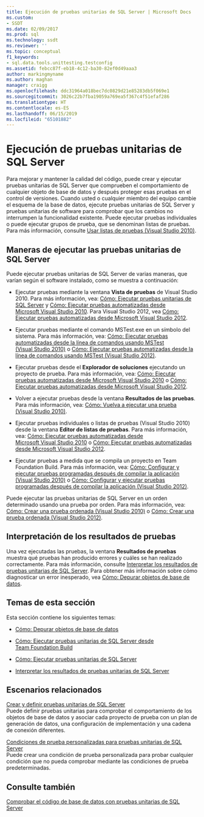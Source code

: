 ```yaml
---
title: Ejecución de pruebas unitarias de SQL Server | Microsoft Docs
ms.custom:
- SSDT
ms.date: 02/09/2017
ms.prod: sql
ms.technology: ssdt
ms.reviewer: ''
ms.topic: conceptual
f1_keywords:
- sql.data.tools.unittesting.testconfig
ms.assetid: febcc87f-eb18-4c12-ba30-82ef0d49aaa3
author: markingmyname
ms.author: maghan
manager: craigg
ms.openlocfilehash: ddc31964a018bec7dc0829d21e85283db5f069e1
ms.sourcegitcommit: 3026c22b7fba19059a769ea5f367c4f51efaf286
ms.translationtype: HT
ms.contentlocale: es-ES
ms.lasthandoff: 06/15/2019
ms.locfileid: "65101882"
---
```

# <a name="running-sql-server-unit-tests"></a>Ejecución de pruebas unitarias de SQL Server
Para mejorar y mantener la calidad del código, puede crear y ejecutar pruebas unitarias de SQL Server que comprueben el comportamiento de cualquier objeto de base de datos y después proteger esas pruebas en el control de versiones. Cuando usted o cualquier miembro del equipo cambie el esquema de la base de datos, ejecute pruebas unitarias de SQL Server y pruebas unitarias de software para comprobar que los cambios no interrumpen la funcionalidad existente. Puede ejecutar pruebas individuales o puede ejecutar grupos de prueba, que se denominan listas de pruebas. Para más información, consulte [Usar listas de pruebas (Visual Studio 2010)](https://msdn.microsoft.com/library/ms182461(VS.100).aspx).  
  
## <a name="ways-to-run-sql-server-unit-tests"></a>Maneras de ejecutar las pruebas unitarias de SQL Server  
Puede ejecutar pruebas unitarias de SQL Server de varias maneras, que varían según el software instalado, como se muestra a continuación:  
  
-   Ejecutar pruebas mediante la ventana **Vista de pruebas** de Visual Studio 2010. Para más información, vea: [Cómo: Ejecutar pruebas unitarias de SQL Server](../ssdt/how-to-run-sql-server-unit-tests.md) y [Cómo: Ejecutar pruebas automatizadas desde Microsoft Visual Studio 2010](https://msdn.microsoft.com/library/ms182470(VS.100).aspx). Para Visual Studio 2012, vea [Cómo: Ejecutar pruebas automatizadas desde Microsoft Visual Studio 2012](https://msdn.microsoft.com/library/ms182470.aspx).  
  
-   Ejecutar pruebas mediante el comando MSTest.exe en un símbolo del sistema. Para más información, vea: [Cómo: Ejecutar pruebas automatizadas desde la línea de comandos usando MSTest (Visual Studio 2010)](https://msdn.microsoft.com/library/ms182487(VS.100).aspx) o [Cómo: Ejecutar pruebas automatizadas desde la línea de comandos usando MSTest (Visual Studio 2012)](https://msdn.microsoft.com/library/ms182487.aspx).  
  
-   Ejecutar pruebas desde el **Explorador de soluciones** ejecutando un proyecto de prueba. Para más información, vea: [Cómo: Ejecutar pruebas automatizadas desde Microsoft Visual Studio 2010](https://msdn.microsoft.com/library/ms182470(VS.100).aspx) o [Cómo: Ejecutar pruebas automatizadas desde Microsoft Visual Studio 2012](https://msdn.microsoft.com/library/ms182470.aspx).  
  
-   Volver a ejecutar pruebas desde la ventana **Resultados de las pruebas**. Para más información, vea: [Cómo: Vuelva a ejecutar una prueba (Visual Studio 2010)](https://msdn.microsoft.com/library/ms182472(VS.100).aspx).  
  
-   Ejecutar pruebas individuales o listas de pruebas (Visual Studio 2010) desde la ventana **Editor de listas de pruebas**. Para más información, vea: [Cómo: Ejecutar pruebas automatizadas desde Microsoft Visual Studio 2010](https://msdn.microsoft.com/library/ms182470(VS.100).aspx) o [Cómo: Ejecutar pruebas automatizadas desde Microsoft Visual Studio 2012](https://msdn.microsoft.com/library/ms182470.aspx).  
  
-   Ejecutar pruebas a medida que se compila un proyecto en Team Foundation Build. Para más información, vea: [Cómo: Configurar y ejecutar pruebas programadas después de compilar la aplicación (Visual Studio 2010)](https://msdn.microsoft.com/library/ms182465(VS.100).aspx) o [Cómo: Configurar y ejecutar pruebas programadas después de compilar la aplicación (Visual Studio 2012)](https://msdn.microsoft.com/library/ms182465.aspx).  
  
Puede ejecutar las pruebas unitarias de SQL Server en un orden determinado usando una prueba por orden. Para más información, vea: [Cómo: Crear una prueba ordenada (Visual Studio 2010)](https://msdn.microsoft.com/library/ms182631(VS.100).aspx) o [Cómo: Crear una prueba ordenada (Visual Studio 2012)](https://msdn.microsoft.com/library/ms182631.aspx).  
  
## <a name="interpreting-tests-results"></a>Interpretación de los resultados de pruebas  
Una vez ejecutadas las pruebas, la ventana **Resultados de pruebas** muestra qué pruebas han producido errores y cuáles se han realizado correctamente. Para más información, consulte [Interpretar los resultados de pruebas unitarias de SQL Server](../ssdt/interpreting-sql-server-unit-test-results.md). Para obtener más información sobre cómo diagnosticar un error inesperado, vea [Cómo: Depurar objetos de base de datos](../ssdt/how-to-debug-database-objects.md).  
  
## <a name="topics-in-this-section"></a>Temas de esta sección  
Esta sección contiene los siguientes temas:  
  
-   [Cómo: Depurar objetos de base de datos](../ssdt/how-to-debug-database-objects.md)  
  
-   [Cómo: Ejecutar pruebas unitarias de SQL Server desde Team Foundation Build](../ssdt/how-to-run-sql-server-unit-tests-from-team-foundation-build.md)  
  
-   [Cómo: Ejecutar pruebas unitarias de SQL Server](../ssdt/how-to-run-sql-server-unit-tests.md)  
  
-   [Interpretar los resultados de pruebas unitarias de SQL Server](../ssdt/interpreting-sql-server-unit-test-results.md)  
  
## <a name="related-scenarios"></a>Escenarios relacionados  
[Crear y definir pruebas unitarias de SQL Server](../ssdt/creating-and-defining-sql-server-unit-tests.md)  
Puede definir pruebas unitarias para comprobar el comportamiento de los objetos de base de datos y asociar cada proyecto de prueba con un plan de generación de datos, una configuración de implementación y una cadena de conexión diferentes.  
  
[Condiciones de prueba personalizadas para pruebas unitarias de SQL Server](../ssdt/custom-test-conditions-for-sql-server-unit-tests.md)  
Puede crear una condición de prueba personalizada para probar cualquier condición que no pueda comprobar mediante las condiciones de prueba predeterminadas.  
  
## <a name="see-also"></a>Consulte también  
[Comprobar el código de base de datos con pruebas unitarias de SQL Server](../ssdt/verifying-database-code-by-using-sql-server-unit-tests.md)  
  
